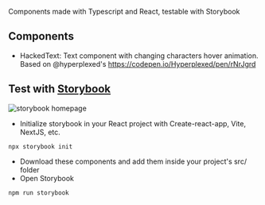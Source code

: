 Components made with Typescript and React, testable with Storybook

## Components
- HackedText: Text component with changing characters hover animation. Based on @hyperplexed's https://codepen.io/Hyperplexed/pen/rNrJgrd

## Test with [Storybook](https://storybook.js.org/docs/react/get-started/install)
![storybook homepage](https://storybook.js.org/0c574a42143da65f91a53764c711a10e/example-welcome.png)

- Initialize storybook in your React project with Create-react-app, Vite, NextJS, etc.
```
npx storybook init
```
- Download these components and add them inside your project's src/ folder
- Open Storybook
```
npm run storybook
```
